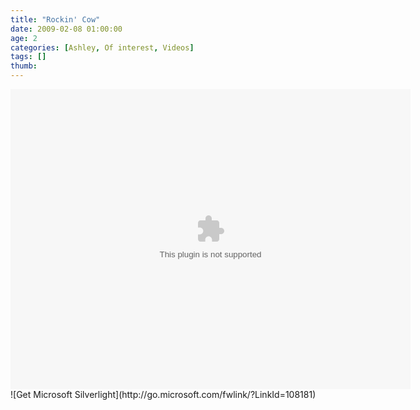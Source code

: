 ```yaml
---
title: "Rockin' Cow"
date: 2009-02-08 01:00:00
age: 2
categories: [Ashley, Of interest, Videos]
tags: []
thumb: 
---
```

<div id="silverlightControlHost"><object width="640" height="480" classid="clsid:dfeaf541-f3e1-4c24-acac-99c30715084a"><param name="source" value="http://www.wyseguys.com/blog/ClientBin/VideoPlayer.xap" /><param name="background" value="white" /><param name="initParams" value="m=http://www.wyseguys.com/movies/RockingCow.wmv,autostart=true,autohide=true,thumbnail=http://www.wyseguys.com/images/video_thumbnail.png" /><param name="minruntimeversion" value="2.0.31005.0" /><param name="src" value="data:application/x-silverlight-2," /><embed width="640" height="480" type="application/x-silverlight-2" src="data:application/x-silverlight-2," source="http://www.wyseguys.com/blog/ClientBin/VideoPlayer.xap" background="white" initParams="m=http://www.wyseguys.com/movies/RockingCow.wmv,autostart=true,autohide=true,thumbnail=http://www.wyseguys.com/images/video_thumbnail.png" minruntimeversion="2.0.31005.0" /><a style="text-decoration: none;" href="http://go.microsoft.com/fwlink/?LinkId=124807">![Get Microsoft Silverlight](http://go.microsoft.com/fwlink/?LinkId=108181)</a></object></div>

